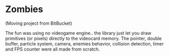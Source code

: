 # Zombies 
(Moving project from BitBucket)

The fun was using no videogame engine.. the library just let you draw primitives (or pixels) directly to the videocard memory. The pointer, double buffer, particle system, camera, enemies behavior, collision detection, timer and FPS counter were all made from scratch.

